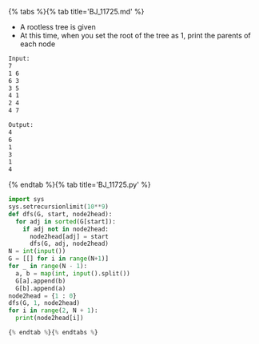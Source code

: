 {% tabs %}{% tab title='BJ_11725.md' %}

* A rootless tree is given
* At this time, when you set the root of the tree as 1, print the parents of each node

```txt
Input:
7
1 6
6 3
3 5
4 1
2 4
4 7

Output:
4
6
1
3
1
4
```

{% endtab %}{% tab title='BJ_11725.py' %}

```py
import sys
sys.setrecursionlimit(10**9)
def dfs(G, start, node2head):
  for adj in sorted(G[start]):
    if adj not in node2head:
      node2head[adj] = start
      dfs(G, adj, node2head)
N = int(input())
G = [[] for i in range(N+1)]
for _ in range(N - 1):
  a, b = map(int, input().split())
  G[a].append(b)
  G[b].append(a)
node2head = {1 : 0}
dfs(G, 1, node2head)
for i in range(2, N + 1):
  print(node2head[i])

{% endtab %}{% endtabs %}
